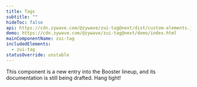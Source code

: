 ```yaml
---
title: Tags
subtitle: ""
hideToc: false
api: https://cdn.zywave.com/@zywave/zui-tag@next/dist/custom-elements.json
demo: https://cdn.zywave.com/@zywave/zui-tag@next/demo/index.html
mainComponentName: zui-tag
includedElements:
  - zui-tag
statusOverride: unstable
---
```

<docs-note>
This component is a new entry into the Booster lineup, and its documentation is still being drafted. Hang tight!
</docs-note>